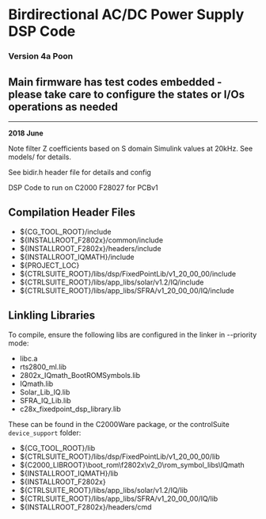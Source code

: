 # Birdirectional AC/DC Power Supply DSP Code
### Version 4a Poon
## Main firmware has test codes embedded - please take care to configure the states or I/Os operations as needed
------------------

**2018 June**

Note filter Z coefficients based on S domain Simulink values at 20kHz. See models/ for details.
 
See bidir.h header file for details and config

DSP Code to run on C2000 F28027 for PCBv1

## Compilation Header Files

 - ${CG_TOOL_ROOT}/include
 - ${INSTALLROOT_F2802x}/common/include
 - ${INSTALLROOT_F2802x}/headers/include
 - ${INSTALLROOT_IQMATH}/include
 - ${PROJECT_LOC}
 - ${CTRLSUITE_ROOT}/libs/dsp/FixedPointLib/v1_20_00_00/include
 - ${CTRLSUITE_ROOT}/libs/app_libs/solar/v1.2/IQ/include
 - ${CTRLSUITE_ROOT}/libs/app_libs/SFRA/v1_20_00_00/IQ/include
 

## Linkling Libraries
To compile, ensure the following libs are configured in the linker in --priority mode:
 
 - libc.a
 - rts2800_ml.lib
 - 2802x_IQmath_BootROMSymbols.lib
 - IQmath.lib
 - Solar_Lib_IQ.lib
 - SFRA_IQ_Lib.lib
 - c28x_fixedpoint_dsp_library.lib
 
 These can be found in the C2000Ware package, or the controlSuite `device_support` folder:
 
 - ${CG_TOOL_ROOT}/lib
 - ${CTRLSUITE_ROOT}/libs/dsp/FixedPointLib/v1_20_00_00/lib
 - ${C2000_LIBROOT}\boot_rom\f2802x\v2_0\rom_symbol_libs\IQmath
 - ${INSTALLROOT_IQMATH}/lib
 - ${INSTALLROOT_F2802x}
 - ${CTRLSUITE_ROOT}/libs/app_libs/solar/v1.2/IQ/lib
 - ${CTRLSUITE_ROOT}/libs/app_libs/SFRA/v1_20_00_00/IQ/lib
 - ${INSTALLROOT_F2802x}/headers/cmd
